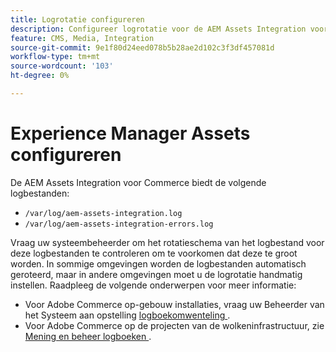 ```yaml
---
title: Logrotatie configureren
description: Configureer logrotatie voor de AEM Assets Integration voor Commerce.
feature: CMS, Media, Integration
source-git-commit: 9e1f80d24eed078b5b28ae2d102c3f3df457081d
workflow-type: tm+mt
source-wordcount: '103'
ht-degree: 0%

---
```


# Experience Manager Assets configureren

De AEM Assets Integration voor Commerce biedt de volgende logbestanden:

- `/var/log/aem-assets-integration.log`
- `/var/log/aem-assets-integration-errors.log`

Vraag uw systeembeheerder om het rotatieschema van het logbestand voor deze logbestanden te controleren om te voorkomen dat deze te groot worden. In sommige omgevingen worden de logbestanden automatisch geroteerd, maar in andere omgevingen moet u de logrotatie handmatig instellen. Raadpleeg de volgende onderwerpen voor meer informatie:

- Voor Adobe Commerce op-gebouw installaties, vraag uw Beheerder van het Systeem aan opstelling [ logboekomwenteling ](https://experienceleague.adobe.com/docs/commerce-operations/installation-guide/next-steps/configuration.html?lang=nl-NL#server-settings).
- Voor Adobe Commerce op de projecten van de wolkeninfrastructuur, zie [ Mening en beheer logboeken ](https://experienceleague.adobe.com/docs/commerce-cloud-service/user-guide/develop/test/log-locations.html?lang=nl-NL).


